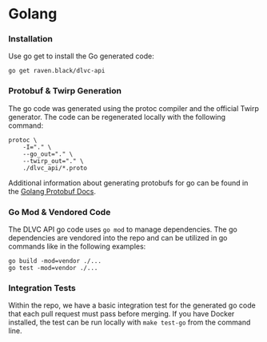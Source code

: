 # Golang

### Installation
Use go get to install the Go generated code:
```
go get raven.black/dlvc-api
```

### Protobuf & Twirp Generation
The go code was generated using the protoc compiler and the official 
Twirp generator. The code can be regenerated locally with the following command:
```
protoc \
    -I="." \
    --go_out="." \
    --twirp_out="." \
    ./dlvc_api/*.proto
```
Additional information about generating protobufs for go can be found 
in the [Golang Protobuf Docs](https://developers.google.com/protocol-buffers/docs/reference/go-generated).

### Go Mod & Vendored Code
The DLVC API go code uses `go mod` to manage dependencies. 
The go dependencies are vendored into the repo and can be utilized in go
commands like in the following examples:
```
go build -mod=vendor ./...
go test -mod=vendor ./...
```

### Integration Tests
Within the repo, we have a basic integration test for the generated
go code that each pull request must pass before merging. If you have
Docker installed, the test can be run locally with `make test-go` 
from the command line.